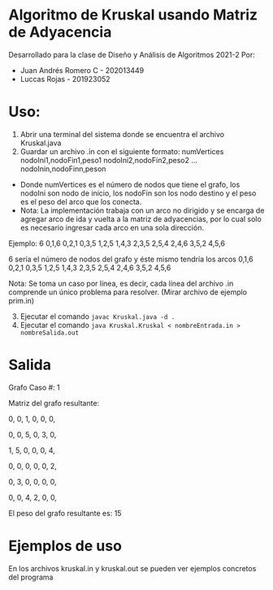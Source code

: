 # Algoritmo de Kruskal usando Matriz de Adyacencia
Desarrollado para la clase de Diseño y Análisis de Algoritmos 2021-2
Por: 
* Juan Andrés Romero C - 202013449
* Luccas Rojas - 201923052

# Uso:
1. Abrir una terminal del sistema donde se encuentra el archivo Kruskal.java
2. Guardar un archivo .in con el siguiente formato:
numVertices nodoIni1,nodoFin1,peso1 nodoIni2,nodoFin2,peso2 ... nodoInin,nodoFinn,peson

- Donde numVertices es el número de nodos que tiene el grafo, los nodoIni son nodo de inicio, los nodoFin son los nodo destino y el peso es el peso del arco que los conecta.
- Nota: La implementación trabaja con un arco no dirigido y se encarga de agregar arco de ida y vuelta a la matriz de adyacencias, por lo cual solo es necesario ingresar cada arco en una sola dirección.

Ejemplo:
6 0,1,6 0,2,1 0,3,5 1,2,5 1,4,3 2,3,5 2,5,4 2,4,6 3,5,2 4,5,6

6 sería el número de nodos del grafo y éste mismo tendría los arcos
0,1,6
0,2,1
0,3,5
1,2,5
1,4,3
2,3,5
2,5,4
2,4,6
3,5,2
4,5,6

Nota: Se toma un caso por línea, es decir, cada línea del archivo .in comprende un único problema para resolver. (Mirar archivo de ejemplo prim.in)

3. Ejecutar el comando `javac Kruskal.java -d .`
4. Ejecutar el comando `java Kruskal.Kruskal < nombreEntrada.in > nombreSalida.out`

# Salida
Grafo Caso #: 1

Matriz del grafo resultante: 

0, 0, 1, 0, 0, 0, 

0, 0, 5, 0, 3, 0, 

1, 5, 0, 0, 0, 4, 

0, 0, 0, 0, 0, 2, 

0, 3, 0, 0, 0, 0, 

0, 0, 4, 2, 0, 0, 

El peso del grafo resultante es: 15

# Ejemplos de uso
En los archivos kruskal.in y kruskal.out se pueden ver ejemplos concretos del programa
